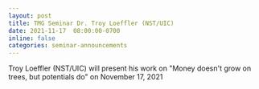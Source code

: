 ```yaml
---
layout: post
title: TMG Seminar Dr. Troy Loeffler (NST/UIC)
date: 2021-11-17  08:00:00-0700
inline: false
categories: seminar-announcements
---
```


Troy Loeffler (NST/UIC)  will present his work on "Money doesn't grow on trees, but potentials do" on November 17, 2021 

